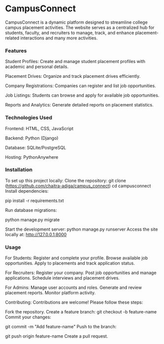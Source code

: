 <h1> CampusConnect </h1>
CampusConnect is a dynamic platform designed to streamline college campus placement activities. The website serves as a centralized hub for students, faculty, and recruiters to manage, track, and enhance placement-related interactions and many more activities. 

<h3> Features </h3>
Student Profiles: Create and manage student placement profiles with academic and personal details.

Placement Drives: Organize and track placement drives efficiently.

Company Registrations: Companies can register and list job opportunities.

Job Listings: Students can browse and apply for available job opportunities.

Reports and Analytics: Generate detailed reports on placement statistics.

<h3> Technologies Used </h3>
Frontend: HTML, CSS, JavaScript

Backend: Python (Django)

Database: SQLite/PostgreSQL

Hosting: PythonAnywhere

<h3> Installation </h3>

To set up this project locally:
  Clone the repository:
    git clone (https://github.com/chaitra-adiga/campus_connect)
    cd campusconnect
  Install dependencies:

  pip install -r requirements.txt
  
  
  Run database migrations:
  
  python manage.py migrate
  
  Start the development server:
  python manage.py runserver
Access the site locally at: http://127.0.0.1:8000

<h3> Usage </h3>
For Students:
Register and complete your profile.
Browse available job opportunities.
Apply to placements and track application status.

For Recruiters: 
Register your company.
Post job opportunities and manage applications.
Schedule interviews and placement drives.

For Admins: 
Manage user accounts and roles.
Generate and review placement reports.
Monitor platform activity.

Contributing:
Contributions are welcome! Please follow these steps:

Fork the repository.
Create a feature branch:
git checkout -b feature-name
Commit your changes:

git commit -m "Add feature-name"
Push to the branch:

git push origin feature-name
Create a pull request.
